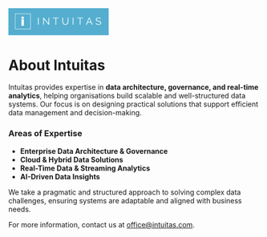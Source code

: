 <img src="../img/intuitas.png" width="200"/>


# About Intuitas

Intuitas provides expertise in **data architecture, governance, and real-time analytics**, helping organisations build scalable and well-structured data systems. Our focus is on designing practical solutions that support efficient data management and decision-making.

### Areas of Expertise
- **Enterprise Data Architecture & Governance**  
- **Cloud & Hybrid Data Solutions**  
- **Real-Time Data & Streaming Analytics**  
- **AI-Driven Data Insights**  

We take a pragmatic and structured approach to solving complex data challenges, ensuring systems are adaptable and aligned with business needs.

For more information, contact us at office@intuitas.com.
